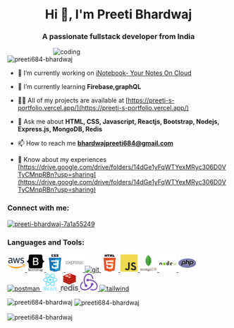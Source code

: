 <h1 align="center">Hi 👋, I'm Preeti Bhardwaj</h1>
<h3 align="center">A passionate fullstack developer from India</h3>

<img align="right" alt="coding" width="400" src="https://cdn.dribbble.com/users/17707/screenshots/2413754/rrr.gif">
<p align="left"><img src="https://komarev.com/ghpvc/?username=preeti684-bhardwaj&label=Profile%20views&color=0e75b6&style=flat" alt="preeti684-bhardwaj"/></p>

- 🔭 I’m currently working on [iNotebook- Your Notes On Cloud](https://github.com/Preeti684-bhardwaj/iNotebook.git)

- 🌱 I’m currently learning **Firebase,graphQL**

- 👨‍💻 All of my projects are available at [https://preeti-s-portfolio.vercel.app/](https://preeti-s-portfolio.vercel.app/)

- 💬 Ask me about **HTML, CSS, Javascript, Reactjs, Bootstrap, Nodejs, Express.js, MongoDB, Redis**

- 📫 How to reach me **bhardwajpreeti684@gmail.com**

- 📄 Know about my experiences [https://drive.google.com/drive/folders/14dGe1yFqWTYexMRyc306D0VTyCMnpRBn?usp=sharing](https://drive.google.com/drive/folders/14dGe1yFqWTYexMRyc306D0VTyCMnpRBn?usp=sharing)

<h3 align="left">Connect with me:</h3>
<p align="left">
<a href="https://linkedin.com/in/preeti-bhardwaj-7a1a55249" target="blank"><img align="center" src="https://raw.githubusercontent.com/rahuldkjain/github-profile-readme-generator/master/src/images/icons/Social/linked-in-alt.svg" alt="preeti-bhardwaj-7a1a55249" height="30" width="40" /></a>
</p>

<h3 align="left">Languages and Tools:</h3>
<p align="left"> <a href="https://aws.amazon.com" target="_blank" rel="noreferrer"> <img src="https://raw.githubusercontent.com/devicons/devicon/master/icons/amazonwebservices/amazonwebservices-original-wordmark.svg" alt="aws" width="40" height="40"/> </a> <a href="https://getbootstrap.com" target="_blank" rel="noreferrer"> <img src="https://raw.githubusercontent.com/devicons/devicon/master/icons/bootstrap/bootstrap-plain-wordmark.svg" alt="bootstrap" width="40" height="40"/> </a> <a href="https://www.w3schools.com/css/" target="_blank" rel="noreferrer"> <img src="https://raw.githubusercontent.com/devicons/devicon/master/icons/css3/css3-original-wordmark.svg" alt="css3" width="40" height="40"/> </a> <a href="https://expressjs.com" target="_blank" rel="noreferrer"> <img src="https://raw.githubusercontent.com/devicons/devicon/master/icons/express/express-original-wordmark.svg" alt="express" width="40" height="40"/> </a> <a href="https://git-scm.com/" target="_blank" rel="noreferrer"> <img src="https://www.vectorlogo.zone/logos/git-scm/git-scm-icon.svg" alt="git" width="40" height="40"/> </a> <a href="https://www.w3.org/html/" target="_blank" rel="noreferrer"> <img src="https://raw.githubusercontent.com/devicons/devicon/master/icons/html5/html5-original-wordmark.svg" alt="html5" width="40" height="40"/> </a> <a href="https://developer.mozilla.org/en-US/docs/Web/JavaScript" target="_blank" rel="noreferrer"> <img src="https://raw.githubusercontent.com/devicons/devicon/master/icons/javascript/javascript-original.svg" alt="javascript" width="40" height="40"/> </a> <a href="https://www.mongodb.com/" target="_blank" rel="noreferrer"> <img src="https://raw.githubusercontent.com/devicons/devicon/master/icons/mongodb/mongodb-original-wordmark.svg" alt="mongodb" width="40" height="40"/> </a> <a href="https://nodejs.org" target="_blank" rel="noreferrer"> <img src="https://raw.githubusercontent.com/devicons/devicon/master/icons/nodejs/nodejs-original-wordmark.svg" alt="nodejs" width="40" height="40"/> </a> <a href="https://www.php.net" target="_blank" rel="noreferrer"> <img src="https://raw.githubusercontent.com/devicons/devicon/master/icons/php/php-original.svg" alt="php" width="40" height="40"/> </a> <a href="https://postman.com" target="_blank" rel="noreferrer"> <img src="https://www.vectorlogo.zone/logos/getpostman/getpostman-icon.svg" alt="postman" width="40" height="40"/> </a> <a href="https://reactjs.org/" target="_blank" rel="noreferrer"> <img src="https://raw.githubusercontent.com/devicons/devicon/master/icons/react/react-original-wordmark.svg" alt="react" width="40" height="40"/> </a> <a href="https://redis.io" target="_blank" rel="noreferrer"> <img src="https://raw.githubusercontent.com/devicons/devicon/master/icons/redis/redis-original-wordmark.svg" alt="redis" width="40" height="40"/> </a> <a href="https://redux.js.org" target="_blank" rel="noreferrer"> <img src="https://raw.githubusercontent.com/devicons/devicon/master/icons/redux/redux-original.svg" alt="redux" width="40" height="40"/> </a> <a href="https://tailwindcss.com/" target="_blank" rel="noreferrer"> <img src="https://www.vectorlogo.zone/logos/tailwindcss/tailwindcss-icon.svg" alt="tailwind" width="40" height="40"/> </a> </p>

<p><img align="left" src="https://github-readme-stats.vercel.app/api/top-langs?username=preeti684-bhardwaj&show_icons=true&locale=en&layout=compact" alt="preeti684-bhardwaj" /></p>

<p>&nbsp;<img align="center" src="https://github-readme-stats.vercel.app/api?username=preeti684-bhardwaj&show_icons=true&locale=en" alt="preeti684-bhardwaj" /></p>

<p><img align="center" src="https://github-readme-streak-stats.herokuapp.com/?user=preeti684-bhardwaj&" alt="preeti684-bhardwaj" /></p>
